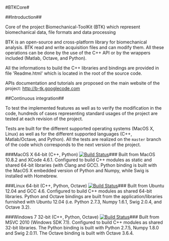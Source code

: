 #BTKCore#

##Introduction##

Core of the project Biomechanical-ToolKit (BTK) which represent biomechanical data, file formats and data processing

BTK is an open-source and cross-platform library for biomechanical analysis. BTK read and write acquisition files and can modify them. All these operations can be done by the use of the C++ API or by the wrappers included (Matlab, Octave, and Python).

All the informations to build the C++ libraries and bindings are provided in file 'Readme.html' which is located in the root of the source code.

APIs documentation and tutorials are proposed on the main website of the project: http://b-tk.googlecode.com

##Continuous integration##

To test the implemented features as well as to verify the modification in the code, hundreds of cases representing standard usages of the project are tested at each revision of the project.

Tests are built for the different supported operating systems (MacOS X, Linux) as well as for the different supported languages (C++, Matlab/Octave, and Python).
All the tests are realized on the `master` branch of the code which corresponds to the next version of the project.

###MacOS X 64-bit (C++, Python) [![Build Status](https://travis-ci.org/Biomechanical-ToolKit/BTKCore.png?branch=master)](https://travis-ci.org/Biomechanical-ToolKit/BTKCore)###
Built from MacOS 10.8.2 and XCode 4.6.1. Configured to build C++ modules as static and shared 64-bit libraries (with Clang and GCC). Python binding is built with the MacOS X embedded version of Python and Numpy, while Swig is installed with Homebrew.

###Linux 64-bit (C++, Python, Octave) [![Build Status](https://drone.io/Biomechanical-ToolKit/b-tk.core/status.png)](https://drone.io/Biomechanical-ToolKit/b-tk.core/latest)###
Built from Ubuntu 12.04 and GCC 4.6. Configured to build C++ modules as shared 64-bit libraries. Python and Octave bindings are built from the application/libraries furnished with Ubuntu 12.04 (i.e. Python 2.7.3, Numpy 1.6.1, Swig 2.0.4, and Octave 3.2).

###Windows 7 32-bit (C++, Python, Octave) [![Build Status](http://ec2-54-226-241-28.compute-1.amazonaws.com:8080/buildStatus/icon?job=BTKCore)](http://ec2-54-226-241-28.compute-1.amazonaws.com:8080/view/All/job/BTKCore/)###
Built from MSVC 2010 (Windows SDK 7.1). Configured to build C++ modules as shared 32-bit libraries. The Python binding is built with Python 2.7.5, Numpy 1.8.0 and Swig 2.0.11. The Octave binding is built with Octave 3.6.4.